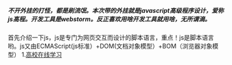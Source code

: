 
##### 不开外挂的打怪，都是刷流氓。本次带的外挂就是javascript高级程序设计，爱称js高程。开发工具是webstorm。反正喜欢用啥开发工具就用啥，无所谓滴。
首先介绍一下js，js是专门为网页交互而设计的脚本语言，重点！js是脚本语言哟。js又由ECMAScript(js标准）+DOM(文档对象模型）+BOM（浏览器对象模型）
1.[高校在线学习](JavaScript高级程序设计教程读书笔记.md)


